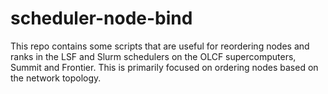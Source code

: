 # scheduler-node-bind
This repo contains some scripts that are useful for reordering nodes and ranks in the LSF and Slurm schedulers on the OLCF supercomputers, Summit and Frontier. This is primarily focused on ordering nodes based on the network topology.

